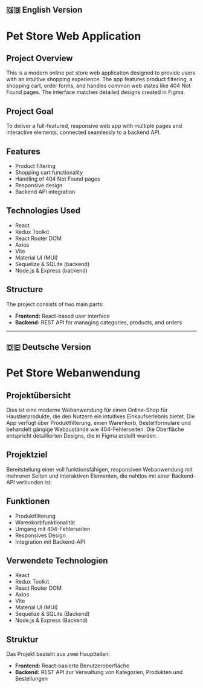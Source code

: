 ## 🇬🇧 English Version

# Pet Store Web Application

## Project Overview

This is a modern online pet store web application designed to provide users with an intuitive shopping experience. The app features product filtering, a shopping cart, order forms, and handles common web states like 404 Not Found pages. The interface matches detailed designs created in Figma.

## Project Goal

To deliver a full-featured, responsive web app with multiple pages and interactive elements, connected seamlessly to a backend API.

## Features

* Product filtering
* Shopping cart functionality
* Handling of 404 Not Found pages
* Responsive design
* Backend API integration

## Technologies Used

* React
* Redux Toolkit
* React Router DOM
* Axios
* Vite
* Material UI (MUI)
* Sequelize & SQLite (backend)
* Node.js & Express (backend)

## Structure

The project consists of two main parts:

* **Frontend:** React-based user interface
* **Backend:** REST API for managing categories, products, and orders

---

## 🇩🇪 Deutsche Version

# Pet Store Webanwendung

## Projektübersicht

Dies ist eine moderne Webanwendung für einen Online-Shop für Haustierprodukte, die den Nutzern ein intuitives Einkaufserlebnis bietet. Die App verfügt über Produktfilterung, einen Warenkorb, Bestellformulare und behandelt gängige Webzustände wie 404-Fehlerseiten. Die Oberfläche entspricht detaillierten Designs, die in Figma erstellt wurden.

## Projektziel

Bereitstellung einer voll funktionsfähigen, responsiven Webanwendung mit mehreren Seiten und interaktiven Elementen, die nahtlos mit einer Backend-API verbunden ist.

## Funktionen

* Produktfilterung
* Warenkorbfunktionalität
* Umgang mit 404-Fehlerseiten
* Responsives Design
* Integration mit Backend-API

## Verwendete Technologien

* React
* Redux Toolkit
* React Router DOM
* Axios
* Vite
* Material UI (MUI)
* Sequelize & SQLite (Backend)
* Node.js & Express (Backend)

## Struktur

Das Projekt besteht aus zwei Hauptteilen:

* **Frontend:** React-basierte Benutzeroberfläche
* **Backend:** REST API zur Verwaltung von Kategorien, Produkten und Bestellungen